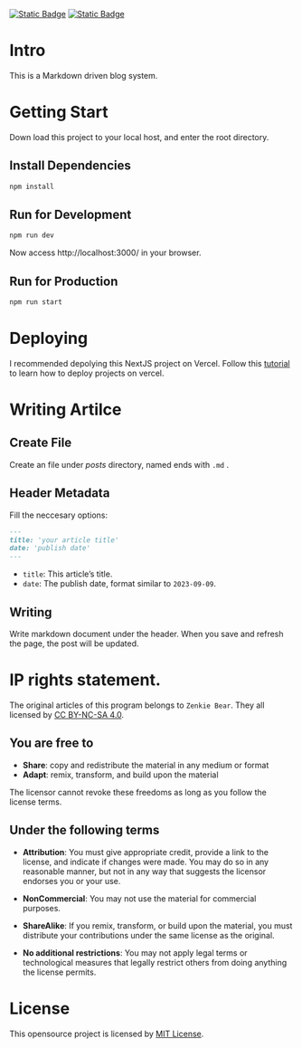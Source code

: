 [![Static Badge](https://img.shields.io/badge/License-MIT-default?style=flat-square)](LICENSE)
[![Static Badge](https://img.shields.io/badge/Vercel-Powered-black?style=flat-square&logo=vercel&logoColor=black&labelColor=ffffff)](https://vercel.com/dashboard)

# Intro

This is a Markdown driven blog system.

# Getting Start

Down load this project to your local host, and enter the root directory.

## Install Dependencies

```sh
npm install
```

## Run for Development

```sh
npm run dev
```

Now access http://localhost:3000/ in your browser.

## Run for Production

```sh
npm run start
```

# Deploying

I recommended depolying this NextJS project on Vercel. Follow this [tutorial](https://nextjs.org/learn/basics/deploying-nextjs-app) to learn how to deploy projects on vercel.

# Writing Artilce

## Create File

Create an file under _posts_ directory, named ends with `.md` .

## Header Metadata

Fill the neccesary options:

```markdown
---
title: 'your article title'
date: 'publish date'
---
```

- `title`: This article’s title.
- `date`: The publish date, format similar to `2023-09-09`.

## Writing

Write markdown document under the header. When you save and refresh the page, the post will be updated.

# IP rights statement.

The original articles of this program belongs to `Zenkie Bear`. They all licensed by [CC BY-NC-SA 4.0](https://creativecommons.org/licenses/by-nc-sa/4.0/).

## You are free to

- **Share**: copy and redistribute the material in any medium or format
- **Adapt**: remix, transform, and build upon the material

The licensor cannot revoke these freedoms as long as you follow the license terms.

## Under the following terms

- **Attribution**: You must give appropriate credit, provide a link to the license, and indicate if changes were made. You may do so in any reasonable manner, but not in any way that suggests the licensor endorses you or your use.

- **NonCommercial**: You may not use the material for commercial purposes.

- **ShareAlike**: If you remix, transform, or build upon the material, you must distribute your contributions under the same license as the original.

- **No additional restrictions**: You may not apply legal terms or technological measures that legally restrict others from doing anything the license permits.

# License

This opensource project is licensed by [MIT License](https://github.com/ZenkieBear/zenkie-blog/blob/main/LICENSE).
